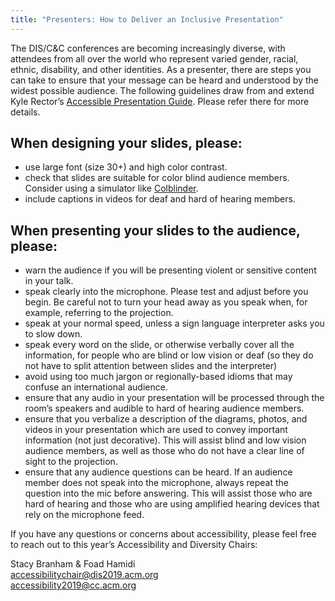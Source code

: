```yaml
---
title: "Presenters: How to Deliver an Inclusive Presentation"
---
```


The DIS/C&C conferences are becoming increasingly diverse, with attendees from all over the world who represent varied gender, racial, ethnic, disability, and other identities. As a presenter, there are steps you can take to ensure that your message can be heard and understood by the widest possible audience. The following guidelines draw from and extend Kyle Rector’s [Accessible Presentation Guide](http://www.sigaccess.org/welcome-to-sigaccess/resources/accessible-presentation-guide/). Please refer there for more details.</br> 

## When designing your slides, please:
* use large font (size 30+) and high color contrast.</br> 
* check that slides are suitable for color blind audience members. Consider using a simulator like [Colblinder](https://www.color-blindness.com/coblis-color-blindness-simulator/).</br> 
* include captions in videos for deaf and hard of hearing members.</br> 

## When presenting your slides to the audience, please:
* warn the audience if you will be presenting violent or sensitive content in your talk.</br> 
* speak clearly into the microphone. Please test and adjust before you begin. Be careful not to turn your head away as you speak when, for example, referring to the projection.</br> 
* speak at your normal speed, unless a sign language interpreter asks you to slow down.</br> 
* speak every word on the slide, or otherwise verbally cover all the information, for people who are blind or low vision or deaf (so they do not have to split attention between slides and the interpreter)</br> 
* avoid using too much jargon or regionally-based idioms that may confuse an international audience.</br> 
* ensure that any audio in your presentation will be processed through the room’s speakers and audible to hard of hearing audience members.</br> 
* ensure that you verbalize a description of the diagrams, photos, and videos in your presentation which are used to convey important information (not just decorative). This will assist blind and low vision audience members, as well as those who do not have a clear line of sight to the projection.</br> 
* ensure that any audience questions can be heard. If an audience member does not speak into the microphone, always repeat the question into the mic before answering. This will assist those who are hard of hearing and those who are using amplified hearing devices that rely on the microphone feed.</br> 

If you have any questions or concerns about accessibility, please feel free to reach out to this year’s Accessibility and Diversity Chairs:</br> 

Stacy Branham & Foad Hamidi </br> 
[accessibilitychair@dis2019.acm.org](mailto:accessibilitychair@dis2019.acm.org) </br> 
[accessibility2019@cc.acm.org](mailto:accessibility2019@cc.acm.org)</br> 

